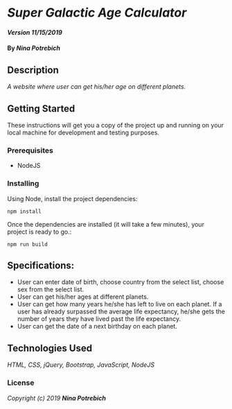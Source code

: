 # _Super Galactic Age Calculator_

#### _Version 11/15/2019_

#### By _**Nina Potrebich**_

## Description

_A website where user can get his/her age on different planets._

## Getting Started

These instructions will get you a copy of the project up and running on your local machine for development and testing purposes.

### Prerequisites

* NodeJS

### Installing

Using Node, install the project dependencies: 
```
npm install
```

Once the dependencies are installed (it will take a few minutes), your project is ready to go.:

```
npm run build
```

## Specifications:
* User can enter date of birth, choose country from the select list, choose sex from the select list.
* User can get his/her ages at different planets.
* User can get how many years he/she has left to live on each planet. If a user has already surpassed the average life expectancy, he/she gets the number of years they have lived past the life expectancy.
* User can get the date of a next birthday on each planet.

## Technologies Used

_HTML, CSS, jQuery, Bootstrap, JavaScript, NodeJS_

### License

*_Copyright (c) 2019 **Nina Potrebich**_*
